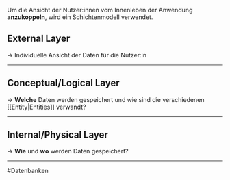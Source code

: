 Um die Ansicht der Nutzer:innen vom Innenleben der Anwendung **anzukoppeln**, wird ein Schichtenmodell verwendet.


## External Layer

-> Individuelle Ansicht der Daten für die Nutzer:in

___

## Conceptual/Logical Layer

-> **Welche** Daten werden gespeichert und wie sind die verschiedenen [[Entity|Entities]] verwandt?

___

## Internal/Physical Layer

-> **Wie** und **wo** werden Daten gespeichert?

___

#Datenbanken 
